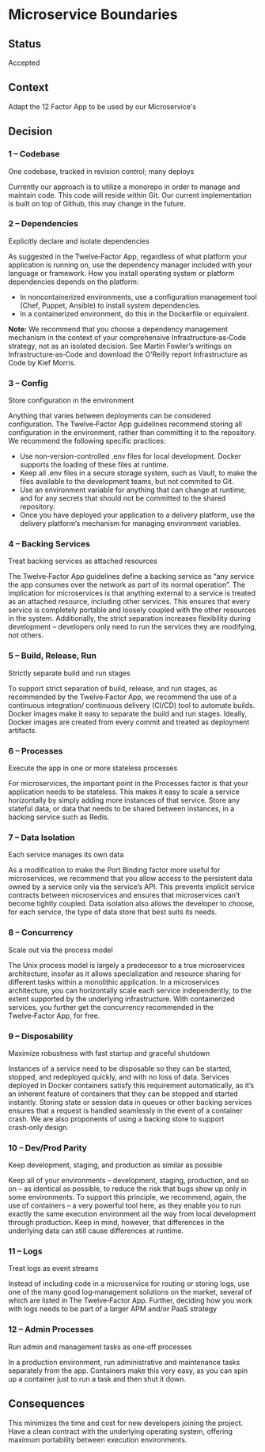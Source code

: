 # Microservice Boundaries

## Status

Accepted

## Context

Adapt the 12 Factor App to be used by our Microservice's

## Decision

### 1 – Codebase

One codebase, tracked in revision control; many deploys

Currently our approach is to utilize a monorepo in order to manage and maintain
code.  This code will reside within Git.  Our current implementation is built
on top of Github, this may change in the future.

### 2 – Dependencies

Explicitly declare and isolate dependencies

As suggested in the Twelve‑Factor App, regardless of what platform your
application is running on, use the dependency manager included with your
language or framework. How you install operating system or platform
dependencies depends on the platform:

  * In noncontainerized environments, use a configuration management tool
(Chef, Puppet, Ansible) to install system dependencies.
  * In a containerized environment, do this in the Dockerfile or equivalent.

**Note:** We recommend that you choose a dependency management mechanism
in the context of your comprehensive Infrastructure‑as‑Code strategy, not as
an isolated decision. See Martin Fowler’s writings on Infrastructure‑as‑Code
and download the O’Reilly report Infrastructure as Code by Kief Morris.

### 3 – Config

Store configuration in the environment

Anything that varies between deployments can be considered configuration.
The Twelve‑Factor App guidelines recommend storing all configuration in the
environment, rather than committing it to the repository. We recommend the
following specific practices:

 * Use non‑version-controlled .env files for local development. Docker supports
the loading of these files at runtime.
 * Keep all .env files in a secure storage system, such as Vault, to make the files
available to the development teams, but not commited to Git.
 * Use an environment variable for anything that can change at runtime, and for
any secrets that should not be committed to the shared repository.
 * Once you have deployed your application to a delivery platform, use the delivery
platform’s mechanism for managing environment variables.

### 4 – Backing Services

Treat backing services as attached resources

The Twelve‑Factor App guidelines define a backing service as “any service the
app consumes over the network as part of its normal operation”. The implication
for microservices is that anything external to a service is treated as an attached
resource, including other services. This ensures that every service is completely
portable and loosely coupled with the other resources in the system. Additionally,
the strict separation increases flexibility during development – developers only
need to run the services they are modifying, not others.

### 5 – Build, Release, Run

Strictly separate build and run stages

To support strict separation of build, release, and run stages, as recommended
by the Twelve‑Factor App, we recommend the use of a continuous integration/
continuous delivery (CI/CD) tool to automate builds. Docker images make it easy
to separate the build and run stages. Ideally, Docker images are created from
every commit and treated as deployment artifacts.

### 6 – Processes

Execute the app in one or more stateless processes

For microservices, the important point in the Processes factor is that your
application needs to be stateless. This makes it easy to scale a service horizontally
by simply adding more instances of that service. Store any stateful data, or data
that needs to be shared between instances, in a backing service such as Redis.

### 7 – Data Isolation

Each service manages its own data

As a modification to make the Port Binding factor more useful for microservices,
we recommend that you allow access to the persistent data owned by a service
only via the service’s API. This prevents implicit service contracts between
microservices and ensures that microservices can’t become tightly coupled.
Data isolation also allows the developer to choose, for each service, the type
of data store that best suits its needs.

### 8 – Concurrency

Scale out via the process model

The Unix process model is largely a predecessor to a true microservices
architecture, insofar as it allows specialization and resource sharing for different
tasks within a monolithic application. In a microservices architecture, you can
horizontally scale each service independently, to the extent supported by the
underlying infrastructure. With containerized services, you further get the
concurrency recommended in the Twelve‑Factor App, for free.

### 9 – Disposability

Maximize robustness with fast startup and graceful shutdown

Instances of a service need to be disposable so they can be started, stopped,
and redeployed quickly, and with no loss of data. Services deployed in Docker
containers satisfy this requirement automatically, as it’s an inherent feature of
containers that they can be stopped and started instantly. Storing state or session
data in queues or other backing services ensures that a request is handled
seamlessly in the event of a container crash. We are also proponents of using
a backing store to support crash‑only design.

### 10 – Dev/Prod Parity

Keep development, staging, and production as similar as possible

Keep all of your environments – development, staging, production, and so on –
as identical as possible, to reduce the risk that bugs show up only in some
environments. To support this principle, we recommend, again, the use of
containers – a very powerful tool here, as they enable you to run exactly the
same execution environment all the way from local development through
production. Keep in mind, however, that differences in the underlying data
can still cause differences at runtime.

### 11 – Logs

Treat logs as event streams

Instead of including code in a microservice for routing or storing logs, use one
of the many good log‑management solutions on the market, several of which
are listed in The Twelve‑Factor App. Further, deciding how you work with logs
needs to be part of a larger APM and/or PaaS strategy

### 12 – Admin Processes

Run admin and management tasks as one‑off processes

In a production environment, run administrative and maintenance tasks separately
from the app. Containers make this very easy, as you can spin up a container
just to run a task and then shut it down.

## Consequences

This minimizes the time and cost for new developers joining the project. Have a
clean contract with the underlying operating system, offering maximum portability
between execution environments.
